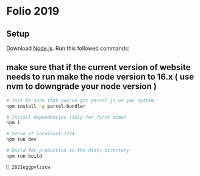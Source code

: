 # Folio 2019

## Setup
Download [Node.js](https://nodejs.org/en/download/).
Run this followed commands:
## make sure that if the current version of website needs to run make the node version to 16.x ( use nvm to downgrade your node version )

``` bash
# Just be sure that you've got parcel js on you system
npm install -g parcel-bundler

# Install dependencies (only for first time)
npm i

# Serve at localhost:1234
npm run dev

# Build for production in the dist/ directory
npm run build
```

```
🥚 2021eggpvlzscw
```
